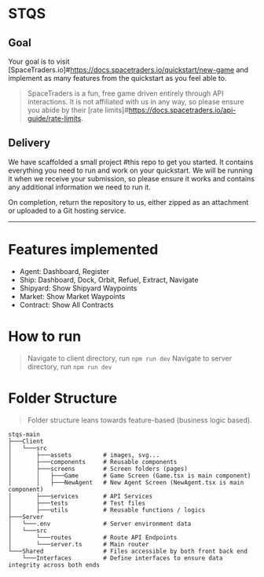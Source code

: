 # STQS

## Goal
Your goal is to visit [SpaceTraders.io]#https://docs.spacetraders.io/quickstart/new-game and implement as many features from the quickstart as you feel able to.

> SpaceTraders is a fun, free game driven entirely through API interactions. It is not affiliated with us in any way, so please ensure you abide by their [rate limits]#https://docs.spacetraders.io/api-guide/rate-limits.
## Delivery
We have scaffolded a small project #this repo to get you started. It contains everything you need to run and work on your quickstart. We will be running it when we receive your submission, so please ensure it works and contains any additional information we need to run it.

On completion, return the repository to us, either zipped as an attachment or uploaded to a Git hosting service.

---
# Features implemented
- Agent: Dashboard, Register
- Ship: Dashboard, Dock, Orbit, Refuel, Extract, Navigate
- Shipyard: Show Shipyard Waypoints
- Market: Show  Market Waypoints
- Contract: Show All Contracts
# How to run
> Navigate to client directory, run `npm run dev`
> Navigate to server directory, run `npm run dev`

# Folder Structure
> Folder structure leans towards feature-based (business logic based).

```
stqs-main
├───Client
│   └───src 
│       ├───assets         # images, svg...
│       ├───components     # Reusable components
│       ├───screens        # Screen folders (pages)
│       │   ├───Game       # Game Screen (Game.tsx is main component)
│       │   ├───NewAgent   # New Agent Screen (NewAgent.tsx is main component)
│       ├───services       # API Services 
│       ├───tests          # Test files
│       ├───utils          # Reusable functions / logics
├───Server
│   └───.env               # Server environment data
│   └───src                
│       └───routes         # Route API Endpoints
│       └───server.ts      # Main router
└───Shared                 # Files accessible by both front back end
    └───Interfaces         # Define interfaces to ensure data integrity across both ends
```